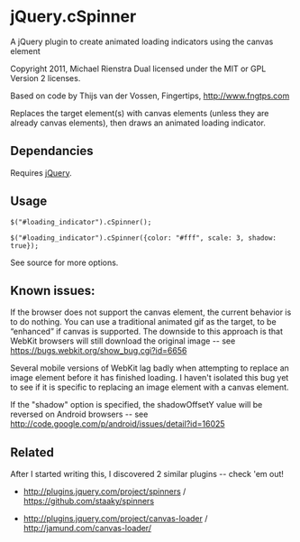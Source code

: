 jQuery.cSpinner
=======

A jQuery plugin to create animated loading indicators using the canvas element

Copyright 2011, Michael Rienstra
Dual licensed under the MIT or GPL Version 2 licenses.

Based on code by Thijs van der Vossen, Fingertips, http://www.fngtps.com

Replaces the target element(s) with canvas elements (unless they are already canvas elements), then draws an animated loading indicator.

## Dependancies

Requires [jQuery](http://jquery.com/).

## Usage

`$("#loading_indicator").cSpinner();`

`$("#loading_indicator").cSpinner({color: "#fff", scale: 3, shadow: true});`

See source for more options.

## Known issues:

If the browser does not support the canvas element, the current behavior is to do nothing. You can use a traditional animated gif as the target, to be “enhanced” if canvas is supported. The downside to this approach is that WebKit browsers will still download the original image  -- see https://bugs.webkit.org/show_bug.cgi?id=6656

Several mobile versions of WebKit lag badly when attempting to replace an image element before it has finished loading. I haven't isolated this bug yet to see if it is specific to replacing an image element with a canvas element.

If the "shadow" option is specified, the shadowOffsetY value will be reversed on Android browsers -- see http://code.google.com/p/android/issues/detail?id=16025

## Related

After I started writing this, I discovered 2 similar plugins -- check 'em out!

* http://plugins.jquery.com/project/spinners / https://github.com/staaky/spinners

* http://plugins.jquery.com/project/canvas-loader / http://jamund.com/canvas-loader/